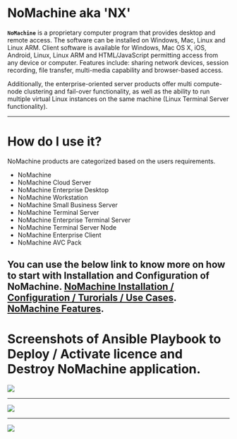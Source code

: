 # NoMachine aka 'NX'
**`NoMachine`** is a proprietary computer program that provides desktop and remote access. The software can be installed on Windows, Mac, Linux and Linux ARM. Client software is available for Windows, Mac OS X, iOS, Android, Linux, Linux ARM and HTML/JavaScript permitting access from any device or computer. Features include: sharing network devices, session recording, file transfer, multi-media capability and browser-based access.

Additionally, the enterprise-oriented server products offer multi compute-node clustering and fail-over functionality, as well as the ability to run multiple virtual Linux instances on the same machine (Linux Terminal Server functionality). 

---

# How do I use it?
NoMachine products are categorized based on the users requirements.

* NoMachine 
* NoMachine Cloud Server 
* NoMachine Enterprise Desktop 
* NoMachine Workstation 
* NoMachine Small Business Server 
* NoMachine Terminal Server 
* NoMachine Enterprise Terminal Server 
* NoMachine Terminal Server Node 
* NoMachine Enterprise Client 
* NoMachine AVC Pack  

You can use the below link to know more on how to start with Installation and Configuration of **NoMachine**.
**[NoMachine Installation / Configuration / Turorials / Use Cases](https://www.nomachine.com/all-documents).**
**[NoMachine Features](https://www.nomachine.com/nomachine-features).**
---


# Screenshots of Ansible Playbook to Deploy / Activate licence and Destroy NoMachine application. 

![](https://2.bp.blogspot.com/-oG70RWUuzVU/W0XGs_vGWEI/AAAAAAAAAeI/_oYauVug4oAqHbMChsSkOSVZcT3v71-AwCLcBGAs/s1600/NoMachine_setup.PNG)

---

![](https://2.bp.blogspot.com/-7k9U734u_X8/W0XGvqW3P6I/AAAAAAAAAeM/lHqCJxspYLManF82ftRM-v3zorBCrJalwCLcBGAs/s1600/NoMachine_service_and_license.PNG)

---

![](https://2.bp.blogspot.com/-Yw3fFs4P6qY/W0XGyFfXNbI/AAAAAAAAAeQ/Cx2jjWfqDjU2ckvKdr6wsXEFzPYFPLu_gCLcBGAs/s1600/NoMachine_destroy.PNG)

